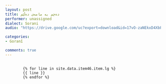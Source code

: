 ```yaml
---
layout: post
title: دەچم بە مامەی دەڵێم
performer: unassigned
dialect: Sorani
audio: "https://drive.google.com/uc?export=download&id=17vO-zaNEkxD4XbPbjLcF_i07aQm4_pRW"

categories:
- Goranî

comments: true
---
```


<div class="language-plaintext highlighter-rouge">
    <div class="highlight">
        <pre class="highlight">
            <code>
        {% for line in site.data.item46.item.lg %}
        {{ line }}
        {% endfor %}
            </code>
        </pre>
    </div>
</div>

